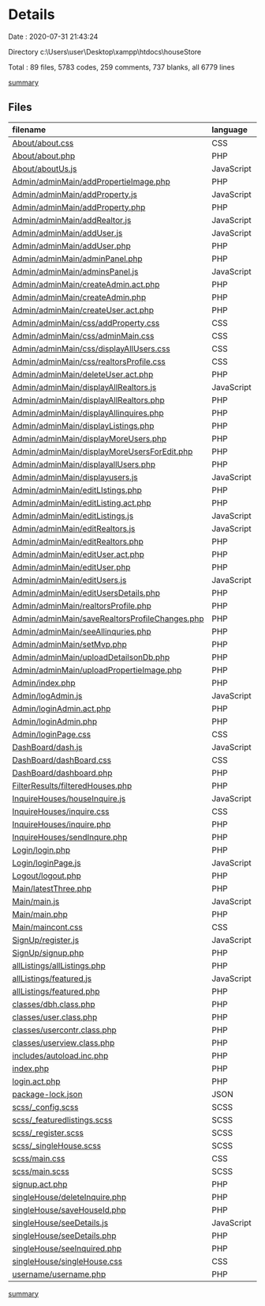 # Details

Date : 2020-07-31 21:43:24

Directory c:\Users\user\Desktop\xampp\htdocs\houseStore

Total : 89 files,  5783 codes, 259 comments, 737 blanks, all 6779 lines

[summary](results.md)

## Files
| filename | language | code | comment | blank | total |
| :--- | :--- | ---: | ---: | ---: | ---: |
| [About/about.css](/About/about.css) | CSS | 98 | 0 | 2 | 100 |
| [About/about.php](/About/about.php) | PHP | 97 | 3 | 10 | 110 |
| [About/aboutUs.js](/About/aboutUs.js) | JavaScript | 57 | 3 | 11 | 71 |
| [Admin/adminMain/addPropertieImage.php](/Admin/adminMain/addPropertieImage.php) | PHP | 62 | 1 | 9 | 72 |
| [Admin/adminMain/addProperty.js](/Admin/adminMain/addProperty.js) | JavaScript | 230 | 10 | 15 | 255 |
| [Admin/adminMain/addProperty.php](/Admin/adminMain/addProperty.php) | PHP | 48 | 1 | 6 | 55 |
| [Admin/adminMain/addRealtor.js](/Admin/adminMain/addRealtor.js) | JavaScript | 99 | 3 | 5 | 107 |
| [Admin/adminMain/addUser.js](/Admin/adminMain/addUser.js) | JavaScript | 99 | 3 | 5 | 107 |
| [Admin/adminMain/addUser.php](/Admin/adminMain/addUser.php) | PHP | 70 | 1 | 5 | 76 |
| [Admin/adminMain/adminPanel.php](/Admin/adminMain/adminPanel.php) | PHP | 141 | 1 | 13 | 155 |
| [Admin/adminMain/adminsPanel.js](/Admin/adminMain/adminsPanel.js) | JavaScript | 39 | 6 | 1 | 46 |
| [Admin/adminMain/createAdmin.act.php](/Admin/adminMain/createAdmin.act.php) | PHP | 17 | 1 | 7 | 25 |
| [Admin/adminMain/createAdmin.php](/Admin/adminMain/createAdmin.php) | PHP | 70 | 1 | 6 | 77 |
| [Admin/adminMain/createUser.act.php](/Admin/adminMain/createUser.act.php) | PHP | 17 | 3 | 5 | 25 |
| [Admin/adminMain/css/addProperty.css](/Admin/adminMain/css/addProperty.css) | CSS | 27 | 0 | 3 | 30 |
| [Admin/adminMain/css/adminMain.css](/Admin/adminMain/css/adminMain.css) | CSS | 129 | 0 | 29 | 158 |
| [Admin/adminMain/css/displayAllUsers.css](/Admin/adminMain/css/displayAllUsers.css) | CSS | 8 | 0 | 0 | 8 |
| [Admin/adminMain/css/realtorsProfile.css](/Admin/adminMain/css/realtorsProfile.css) | CSS | 28 | 0 | 2 | 30 |
| [Admin/adminMain/deleteUser.act.php](/Admin/adminMain/deleteUser.act.php) | PHP | 7 | 2 | 2 | 11 |
| [Admin/adminMain/displayAllRealtors.js](/Admin/adminMain/displayAllRealtors.js) | JavaScript | 13 | 1 | 1 | 15 |
| [Admin/adminMain/displayAllRealtors.php](/Admin/adminMain/displayAllRealtors.php) | PHP | 88 | 2 | 12 | 102 |
| [Admin/adminMain/displayAllinquires.php](/Admin/adminMain/displayAllinquires.php) | PHP | 80 | 2 | 10 | 92 |
| [Admin/adminMain/displayListings.php](/Admin/adminMain/displayListings.php) | PHP | 98 | 1 | 11 | 110 |
| [Admin/adminMain/displayMoreUsers.php](/Admin/adminMain/displayMoreUsers.php) | PHP | 19 | 0 | 4 | 23 |
| [Admin/adminMain/displayMoreUsersForEdit.php](/Admin/adminMain/displayMoreUsersForEdit.php) | PHP | 22 | 0 | 5 | 27 |
| [Admin/adminMain/displayallUsers.php](/Admin/adminMain/displayallUsers.php) | PHP | 83 | 2 | 11 | 96 |
| [Admin/adminMain/displayusers.js](/Admin/adminMain/displayusers.js) | JavaScript | 16 | 0 | 1 | 17 |
| [Admin/adminMain/editLIstings.php](/Admin/adminMain/editLIstings.php) | PHP | 105 | 1 | 9 | 115 |
| [Admin/adminMain/editListing.act.php](/Admin/adminMain/editListing.act.php) | PHP | 18 | 1 | 6 | 25 |
| [Admin/adminMain/editListings.js](/Admin/adminMain/editListings.js) | JavaScript | 55 | 0 | 7 | 62 |
| [Admin/adminMain/editRealtors.js](/Admin/adminMain/editRealtors.js) | JavaScript | 26 | 1 | 5 | 32 |
| [Admin/adminMain/editRealtors.php](/Admin/adminMain/editRealtors.php) | PHP | 82 | 2 | 9 | 93 |
| [Admin/adminMain/editUser.act.php](/Admin/adminMain/editUser.act.php) | PHP | 12 | 1 | 3 | 16 |
| [Admin/adminMain/editUser.php](/Admin/adminMain/editUser.php) | PHP | 88 | 2 | 11 | 101 |
| [Admin/adminMain/editUsers.js](/Admin/adminMain/editUsers.js) | JavaScript | 36 | 6 | 5 | 47 |
| [Admin/adminMain/editUsersDetails.php](/Admin/adminMain/editUsersDetails.php) | PHP | 74 | 3 | 6 | 83 |
| [Admin/adminMain/realtorsProfile.php](/Admin/adminMain/realtorsProfile.php) | PHP | 49 | 1 | 7 | 57 |
| [Admin/adminMain/saveRealtorsProfileChanges.php](/Admin/adminMain/saveRealtorsProfileChanges.php) | PHP | 17 | 3 | 6 | 26 |
| [Admin/adminMain/seeAllinquries.php](/Admin/adminMain/seeAllinquries.php) | PHP | 85 | 2 | 12 | 99 |
| [Admin/adminMain/setMvp.php](/Admin/adminMain/setMvp.php) | PHP | 7 | 1 | 4 | 12 |
| [Admin/adminMain/uploadDetailsonDb.php](/Admin/adminMain/uploadDetailsonDb.php) | PHP | 24 | 8 | 8 | 40 |
| [Admin/adminMain/uploadPropertieImage.php](/Admin/adminMain/uploadPropertieImage.php) | PHP | 17 | 6 | 4 | 27 |
| [Admin/index.php](/Admin/index.php) | PHP | 2 | 0 | 1 | 3 |
| [Admin/logAdmin.js](/Admin/logAdmin.js) | JavaScript | 8 | 1 | 3 | 12 |
| [Admin/loginAdmin.act.php](/Admin/loginAdmin.act.php) | PHP | 6 | 1 | 4 | 11 |
| [Admin/loginAdmin.php](/Admin/loginAdmin.php) | PHP | 57 | 3 | 6 | 66 |
| [Admin/loginPage.css](/Admin/loginPage.css) | CSS | 76 | 0 | 3 | 79 |
| [DashBoard/dash.js](/DashBoard/dash.js) | JavaScript | 83 | 6 | 9 | 98 |
| [DashBoard/dashBoard.css](/DashBoard/dashBoard.css) | CSS | 13 | 0 | 0 | 13 |
| [DashBoard/dashboard.php](/DashBoard/dashboard.php) | PHP | 106 | 5 | 7 | 118 |
| [FilterResults/filteredHouses.php](/FilterResults/filteredHouses.php) | PHP | 79 | 4 | 8 | 91 |
| [InquireHouses/houseInquire.js](/InquireHouses/houseInquire.js) | JavaScript | 76 | 4 | 9 | 89 |
| [InquireHouses/inquire.css](/InquireHouses/inquire.css) | CSS | 63 | 0 | 5 | 68 |
| [InquireHouses/inquire.php](/InquireHouses/inquire.php) | PHP | 28 | 1 | 10 | 39 |
| [InquireHouses/sendInqure.php](/InquireHouses/sendInqure.php) | PHP | 28 | 7 | 11 | 46 |
| [Login/login.php](/Login/login.php) | PHP | 84 | 6 | 23 | 113 |
| [Login/loginPage.js](/Login/loginPage.js) | JavaScript | 99 | 4 | 11 | 114 |
| [Logout/logout.php](/Logout/logout.php) | PHP | 3 | 1 | 3 | 7 |
| [Main/latestThree.php](/Main/latestThree.php) | PHP | 4 | 0 | 0 | 4 |
| [Main/main.js](/Main/main.js) | JavaScript | 116 | 15 | 17 | 148 |
| [Main/main.php](/Main/main.php) | PHP | 128 | 0 | 17 | 145 |
| [Main/maincont.css](/Main/maincont.css) | CSS | 108 | 0 | 6 | 114 |
| [SignUp/register.js](/SignUp/register.js) | JavaScript | 132 | 4 | 10 | 146 |
| [SignUp/signup.php](/SignUp/signup.php) | PHP | 89 | 1 | 10 | 100 |
| [allListings/allListings.php](/allListings/allListings.php) | PHP | 4 | 2 | 3 | 9 |
| [allListings/featured.js](/allListings/featured.js) | JavaScript | 82 | 9 | 13 | 104 |
| [allListings/featured.php](/allListings/featured.php) | PHP | 50 | 0 | 5 | 55 |
| [classes/dbh.class.php](/classes/dbh.class.php) | PHP | 14 | 1 | 2 | 17 |
| [classes/user.class.php](/classes/user.class.php) | PHP | 241 | 47 | 65 | 353 |
| [classes/usercontr.class.php](/classes/usercontr.class.php) | PHP | 59 | 16 | 21 | 96 |
| [classes/userview.class.php](/classes/userview.class.php) | PHP | 224 | 18 | 37 | 279 |
| [includes/autoload.inc.php](/includes/autoload.inc.php) | PHP | 16 | 0 | 4 | 20 |
| [index.php](/index.php) | PHP | 3 | 0 | 0 | 3 |
| [login.act.php](/login.act.php) | PHP | 6 | 2 | 5 | 13 |
| [package-lock.json](/package-lock.json) | JSON | 37 | 0 | 1 | 38 |
| [scss/_config.scss](/scss/_config.scss) | SCSS | 4 | 0 | 0 | 4 |
| [scss/_featuredlistings.scss](/scss/_featuredlistings.scss) | SCSS | 127 | 0 | 3 | 130 |
| [scss/_register.scss](/scss/_register.scss) | SCSS | 32 | 0 | 1 | 33 |
| [scss/_singleHouse.scss](/scss/_singleHouse.scss) | SCSS | 125 | 0 | 2 | 127 |
| [scss/main.css](/scss/main.css) | CSS | 429 | 0 | 59 | 488 |
| [scss/main.scss](/scss/main.scss) | SCSS | 44 | 0 | 1 | 45 |
| [signup.act.php](/signup.act.php) | PHP | 19 | 2 | 5 | 26 |
| [singleHouse/deleteInquire.php](/singleHouse/deleteInquire.php) | PHP | 10 | 2 | 1 | 13 |
| [singleHouse/saveHouseId.php](/singleHouse/saveHouseId.php) | PHP | 6 | 1 | 3 | 10 |
| [singleHouse/seeDetails.js](/singleHouse/seeDetails.js) | JavaScript | 68 | 6 | 6 | 80 |
| [singleHouse/seeDetails.php](/singleHouse/seeDetails.php) | PHP | 157 | 2 | 17 | 176 |
| [singleHouse/seeInquired.php](/singleHouse/seeInquired.php) | PHP | 141 | 2 | 12 | 155 |
| [singleHouse/singleHouse.css](/singleHouse/singleHouse.css) | CSS | 34 | 0 | 3 | 37 |
| [username/username.php](/username/username.php) | PHP | 6 | 1 | 2 | 9 |

[summary](results.md)